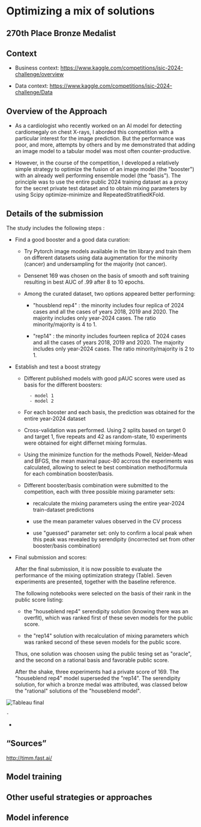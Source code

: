 #  Optimizing a mix of solutions

## 270th Place Bronze Medalist

## Context

- Business context: https://www.kaggle.com/competitions/isic-2024-challenge/overview

- Data context: https://www.kaggle.com/competitions/isic-2024-challenge/Data

## Overview of the Approach

-  As a cardiologist who recently worked on an AI model for detecting cardiomegaly on chest X-rays, I aborded this competition with a particular interest for the image prediction. But the performance was poor, and more, attempts by others and by me demonstrated that adding an image model to a tabular model was most often counter-productive.
 
 -  However, in the course of the competition, I developed a relatively simple strategy to optimize the fusion of an image model (the "booster") with an already well performing ensemble model (the "basis"). The principle was to use the entire public 2024 training dataset as a proxy for the secret private test dataset and to obtain mixing parameters by using Scipy optimize-minimize and RepeatedStratifiedKFold.
 
## Details of the submission

The study includes the following steps :

- Find a good booster and a good data curation:
  
  - Try Pytorch image models available in the tim library and train them on different datasets using data augmentation for the minority (cancer) and undersampling for the majority (not cancer).
 
  - Densenet 169 was chosen on the basis of smooth and soft training resulting in best AUC of .99 after 8 to 10 epochs.

  - Among the curated dataset, two options appeared better performing:

    - "housblend rep4" : the minority includes four replica of 2024 cases and all the cases of years 2018, 2019 and 2020. The majority includes only year-2024 cases. The ratio minority/majority is 4 to 1.  

    - "rep14" :  the minority includes fourteen replica of 2024 cases and all the cases of years 2018, 2019 and 2020. The majority includes only year-2024 cases. The ratio minority/majority is 2 to 1.
   
- Establish and test a boost strategy

  - Different published models with good pAUC scores were used as basis for the different boosters:

          - model 1
          - model 2
 
  - For each booster and each basis, the prediction was obtained for the entire year-2024 dataset

  - Cross-validation was performed. Using 2 splits based on target 0 and target 1, five repeats and 42 as random-state, 10 experiments were obtained for eight differnet mixing formulas.
 
  - Using the minimize function for the methods Powell, Nelder-Mead and BFGS, the mean maximal pauc-80 accross the experiments was calculated, allowing to select te best combination method/formula for each combination booster/basis. 
 
  - Different booster/basis combination were submitted to the competition, each with three possible mixing parameter sets:
     
     - recalculate the mixing parameters using the entire year-2024 train-dataset predictions
     
     - use the mean parameter values observed in the CV process
     
     - use "guessed" parameter set: only to confirm a local peak when this peak was revealed by serendipity (incorrected set from other booster/basis combination)

 - Final submission and scores:

   After the final submission, it is now possible to evaluate the  performance of the mixing optimization strategy (Table). Seven experiments are presented, together with the baseline reference. 
   
   The following notebooks were selected on the basis of their rank in the public score listing:

    - the "houseblend rep4" serendipity solution (knowing there was an overfit), which was ranked first of these seven models for the public score.
  
    - the "rep14" solution with recalculation of mixing parameters which was ranked second of these seven models for the public score.
  
   Thus, one solution was choosen using the public tesing set as "oracle", and the second on a rational basis and favorable public score.

   After the shake, three experiments  had  a private score of 169. The "houseblend rep4" model superseded the "rep14". The serendipity solution, for which a bronze medal was attributed, was classed below the "rational" solutions of the "houseblend model".
    

![Tableau final](https://github.com/user-attachments/assets/cd4d0941-7641-414b-acf5-8930045e2817)

 

    - 

   - 



## “Sources” 

http://timm.fast.ai/

## Model training

## Other useful strategies or approaches

## Model inference


